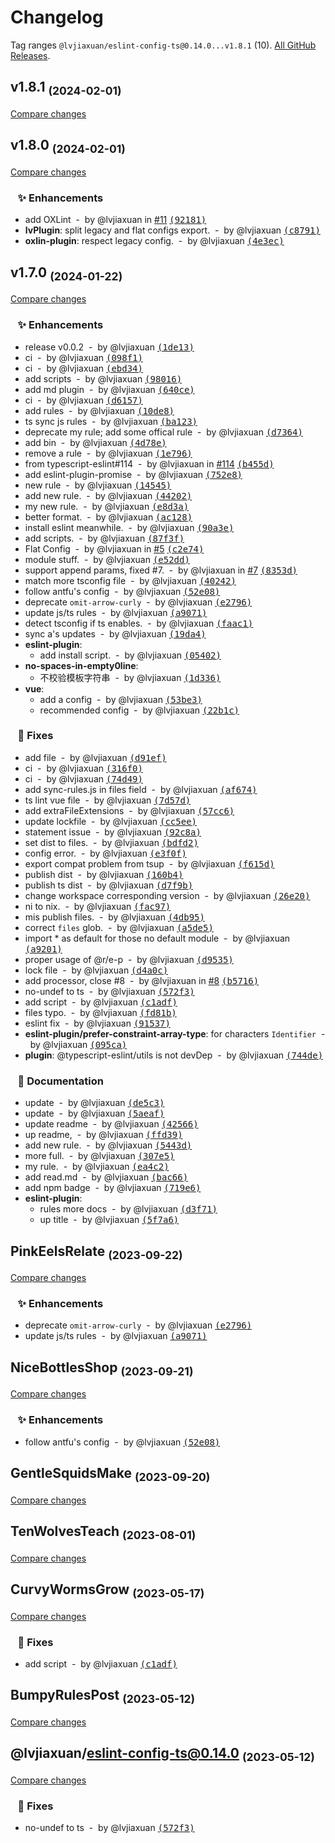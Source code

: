# Changelog

Tag ranges `@lvjiaxuan/eslint-config-ts@0.14.0...v1.8.1` (10). [All GitHub Releases](https://github.com/lvjiaxuan/eslint-config/releases).

## v1.8.1 <sub>(2024-02-01)</sub>
[Compare changes](https://github.com/lvjiaxuan/eslint-config/compare/v1.8.0...v1.8.1)

## v1.8.0 <sub>(2024-02-01)</sub>
[Compare changes](https://github.com/lvjiaxuan/eslint-config/compare/v1.7.0...v1.8.0)

### &nbsp;&nbsp;&nbsp;✨ Enhancements

- add OXLint &nbsp;-&nbsp; by @lvjiaxuan in [#11](https://github.com/lvjiaxuan/eslint-config/issues/11) [<samp>(92181)</samp>](https://github.com/lvjiaxuan/eslint-config/commit/921816e)
- **lvPlugin**: split legacy and flat configs export. &nbsp;-&nbsp; by @lvjiaxuan [<samp>(c8791)</samp>](https://github.com/lvjiaxuan/eslint-config/commit/c8791b9)
- **oxlin-plugin**: respect legacy config. &nbsp;-&nbsp; by @lvjiaxuan [<samp>(4e3ec)</samp>](https://github.com/lvjiaxuan/eslint-config/commit/4e3ec4e)

## v1.7.0 <sub>(2024-01-22)</sub>
[Compare changes](https://github.com/lvjiaxuan/eslint-config/compare/PinkEelsRelate...v1.7.0)

### &nbsp;&nbsp;&nbsp;✨ Enhancements

- release v0.0.2 &nbsp;-&nbsp; by @lvjiaxuan [<samp>(1de13)</samp>](https://github.com/lvjiaxuan/eslint-config/commit/1de138d)
- ci &nbsp;-&nbsp; by @lvjiaxuan [<samp>(098f1)</samp>](https://github.com/lvjiaxuan/eslint-config/commit/098f1ee)
- ci &nbsp;-&nbsp; by @lvjiaxuan [<samp>(ebd34)</samp>](https://github.com/lvjiaxuan/eslint-config/commit/ebd34da)
- add scripts &nbsp;-&nbsp; by @lvjiaxuan [<samp>(98016)</samp>](https://github.com/lvjiaxuan/eslint-config/commit/98016a7)
- add md plugin &nbsp;-&nbsp; by @lvjiaxuan [<samp>(640ce)</samp>](https://github.com/lvjiaxuan/eslint-config/commit/640ce56)
- ci &nbsp;-&nbsp; by @lvjiaxuan [<samp>(d6157)</samp>](https://github.com/lvjiaxuan/eslint-config/commit/d6157dd)
- add rules &nbsp;-&nbsp; by @lvjiaxuan [<samp>(10de8)</samp>](https://github.com/lvjiaxuan/eslint-config/commit/10de81f)
- ts sync js rules &nbsp;-&nbsp; by @lvjiaxuan [<samp>(ba123)</samp>](https://github.com/lvjiaxuan/eslint-config/commit/ba123f0)
- deprecate my rule; add some offical rule &nbsp;-&nbsp; by @lvjiaxuan [<samp>(d7364)</samp>](https://github.com/lvjiaxuan/eslint-config/commit/d7364e0)
- add bin &nbsp;-&nbsp; by @lvjiaxuan [<samp>(4d78e)</samp>](https://github.com/lvjiaxuan/eslint-config/commit/4d78e59)
- remove a rule &nbsp;-&nbsp; by @lvjiaxuan [<samp>(1e796)</samp>](https://github.com/lvjiaxuan/eslint-config/commit/1e796ee)
- from typescript-eslint#114 &nbsp;-&nbsp; by @lvjiaxuan in [#114](https://github.com/lvjiaxuan/eslint-config/issues/114) [<samp>(b455d)</samp>](https://github.com/lvjiaxuan/eslint-config/commit/b455da3)
- add eslint-plugin-promise &nbsp;-&nbsp; by @lvjiaxuan [<samp>(752e8)</samp>](https://github.com/lvjiaxuan/eslint-config/commit/752e8eb)
- new rule &nbsp;-&nbsp; by @lvjiaxuan [<samp>(14545)</samp>](https://github.com/lvjiaxuan/eslint-config/commit/1454552)
- add new rule. &nbsp;-&nbsp; by @lvjiaxuan [<samp>(44202)</samp>](https://github.com/lvjiaxuan/eslint-config/commit/44202a2)
- my new rule. &nbsp;-&nbsp; by @lvjiaxuan [<samp>(e8d3a)</samp>](https://github.com/lvjiaxuan/eslint-config/commit/e8d3a63)
- better format. &nbsp;-&nbsp; by @lvjiaxuan [<samp>(ac128)</samp>](https://github.com/lvjiaxuan/eslint-config/commit/ac128f5)
- install eslint meanwhile. &nbsp;-&nbsp; by @lvjiaxuan [<samp>(90a3e)</samp>](https://github.com/lvjiaxuan/eslint-config/commit/90a3e2c)
- add scripts. &nbsp;-&nbsp; by @lvjiaxuan [<samp>(87f3f)</samp>](https://github.com/lvjiaxuan/eslint-config/commit/87f3fc6)
- Flat Config &nbsp;-&nbsp; by @lvjiaxuan in [#5](https://github.com/lvjiaxuan/eslint-config/issues/5) [<samp>(c2e74)</samp>](https://github.com/lvjiaxuan/eslint-config/commit/c2e7459)
- module stuff. &nbsp;-&nbsp; by @lvjiaxuan [<samp>(e52dd)</samp>](https://github.com/lvjiaxuan/eslint-config/commit/e52ddf3)
- support append params, fixed #7. &nbsp;-&nbsp; by @lvjiaxuan in [#7](https://github.com/lvjiaxuan/eslint-config/issues/7) [<samp>(8353d)</samp>](https://github.com/lvjiaxuan/eslint-config/commit/8353da1)
- match more tsconfig file &nbsp;-&nbsp; by @lvjiaxuan [<samp>(40242)</samp>](https://github.com/lvjiaxuan/eslint-config/commit/40242c8)
- follow antfu's config &nbsp;-&nbsp; by @lvjiaxuan [<samp>(52e08)</samp>](https://github.com/lvjiaxuan/eslint-config/commit/52e08a3)
- deprecate `omit-arrow-curly` &nbsp;-&nbsp; by @lvjiaxuan [<samp>(e2796)</samp>](https://github.com/lvjiaxuan/eslint-config/commit/e279608)
- update js/ts rules &nbsp;-&nbsp; by @lvjiaxuan [<samp>(a9071)</samp>](https://github.com/lvjiaxuan/eslint-config/commit/a90711b)
- detect tsconfig if ts enables. &nbsp;-&nbsp; by @lvjiaxuan [<samp>(faac1)</samp>](https://github.com/lvjiaxuan/eslint-config/commit/faac190)
- sync a's updates &nbsp;-&nbsp; by @lvjiaxuan [<samp>(19da4)</samp>](https://github.com/lvjiaxuan/eslint-config/commit/19da431)
- **eslint-plugin**:
  - add install script. &nbsp;-&nbsp; by @lvjiaxuan [<samp>(05402)</samp>](https://github.com/lvjiaxuan/eslint-config/commit/0540225)
- **no-spaces-in-empty0line**:
  - 不校验模板字符串 &nbsp;-&nbsp; by @lvjiaxuan [<samp>(1d336)</samp>](https://github.com/lvjiaxuan/eslint-config/commit/1d33682)
- **vue**:
  - add a config &nbsp;-&nbsp; by @lvjiaxuan [<samp>(53be3)</samp>](https://github.com/lvjiaxuan/eslint-config/commit/53be33f)
  - recommended config &nbsp;-&nbsp; by @lvjiaxuan [<samp>(22b1c)</samp>](https://github.com/lvjiaxuan/eslint-config/commit/22b1c7e)

### &nbsp;&nbsp;&nbsp;🐛 Fixes

- add file &nbsp;-&nbsp; by @lvjiaxuan [<samp>(d91ef)</samp>](https://github.com/lvjiaxuan/eslint-config/commit/d91efc5)
- ci &nbsp;-&nbsp; by @lvjiaxuan [<samp>(316f0)</samp>](https://github.com/lvjiaxuan/eslint-config/commit/316f04b)
- ci &nbsp;-&nbsp; by @lvjiaxuan [<samp>(74d49)</samp>](https://github.com/lvjiaxuan/eslint-config/commit/74d49b7)
- add sync-rules.js in files field &nbsp;-&nbsp; by @lvjiaxuan [<samp>(af674)</samp>](https://github.com/lvjiaxuan/eslint-config/commit/af67415)
- ts lint vue file &nbsp;-&nbsp; by @lvjiaxuan [<samp>(7d57d)</samp>](https://github.com/lvjiaxuan/eslint-config/commit/7d57dc2)
- add extraFileExtensions &nbsp;-&nbsp; by @lvjiaxuan [<samp>(57cc6)</samp>](https://github.com/lvjiaxuan/eslint-config/commit/57cc677)
- update lockfile &nbsp;-&nbsp; by @lvjiaxuan [<samp>(cc5ee)</samp>](https://github.com/lvjiaxuan/eslint-config/commit/cc5ee47)
- statement issue &nbsp;-&nbsp; by @lvjiaxuan [<samp>(92c8a)</samp>](https://github.com/lvjiaxuan/eslint-config/commit/92c8a5c)
- set dist to files. &nbsp;-&nbsp; by @lvjiaxuan [<samp>(bdfd2)</samp>](https://github.com/lvjiaxuan/eslint-config/commit/bdfd23d)
- config error. &nbsp;-&nbsp; by @lvjiaxuan [<samp>(e3f0f)</samp>](https://github.com/lvjiaxuan/eslint-config/commit/e3f0f32)
- export compat problem from tsup &nbsp;-&nbsp; by @lvjiaxuan [<samp>(f615d)</samp>](https://github.com/lvjiaxuan/eslint-config/commit/f615da3)
- publish dist &nbsp;-&nbsp; by @lvjiaxuan [<samp>(160b4)</samp>](https://github.com/lvjiaxuan/eslint-config/commit/160b486)
- publish ts dist &nbsp;-&nbsp; by @lvjiaxuan [<samp>(d7f9b)</samp>](https://github.com/lvjiaxuan/eslint-config/commit/d7f9b66)
- change workspace corresponding version &nbsp;-&nbsp; by @lvjiaxuan [<samp>(26e20)</samp>](https://github.com/lvjiaxuan/eslint-config/commit/26e200d)
- ni to nix. &nbsp;-&nbsp; by @lvjiaxuan [<samp>(fac97)</samp>](https://github.com/lvjiaxuan/eslint-config/commit/fac9756)
- mis publish files. &nbsp;-&nbsp; by @lvjiaxuan [<samp>(4db95)</samp>](https://github.com/lvjiaxuan/eslint-config/commit/4db9523)
- correct `files` glob. &nbsp;-&nbsp; by @lvjiaxuan [<samp>(a5de5)</samp>](https://github.com/lvjiaxuan/eslint-config/commit/a5de528)
- import * as default for those no default module &nbsp;-&nbsp; by @lvjiaxuan [<samp>(a9201)</samp>](https://github.com/lvjiaxuan/eslint-config/commit/a92010e)
- proper usage of @r/e-p &nbsp;-&nbsp; by @lvjiaxuan [<samp>(d9535)</samp>](https://github.com/lvjiaxuan/eslint-config/commit/d953525)
- lock file &nbsp;-&nbsp; by @lvjiaxuan [<samp>(d4a0c)</samp>](https://github.com/lvjiaxuan/eslint-config/commit/d4a0cc4)
- add processor, close #8 &nbsp;-&nbsp; by @lvjiaxuan in [#8](https://github.com/lvjiaxuan/eslint-config/issues/8) [<samp>(b5716)</samp>](https://github.com/lvjiaxuan/eslint-config/commit/b5716fd)
- no-undef to ts &nbsp;-&nbsp; by @lvjiaxuan [<samp>(572f3)</samp>](https://github.com/lvjiaxuan/eslint-config/commit/572f39a)
- add script &nbsp;-&nbsp; by @lvjiaxuan [<samp>(c1adf)</samp>](https://github.com/lvjiaxuan/eslint-config/commit/c1adf50)
- files typo. &nbsp;-&nbsp; by @lvjiaxuan [<samp>(fd81b)</samp>](https://github.com/lvjiaxuan/eslint-config/commit/fd81b07)
- eslint fix &nbsp;-&nbsp; by @lvjiaxuan [<samp>(91537)</samp>](https://github.com/lvjiaxuan/eslint-config/commit/9153779)
- **eslint-plugin/prefer-constraint-array-type**: for characters `Identifier` &nbsp;-&nbsp; by @lvjiaxuan [<samp>(095ca)</samp>](https://github.com/lvjiaxuan/eslint-config/commit/095ca16)
- **plugin**: @typescript-eslint/utils is not devDep &nbsp;-&nbsp; by @lvjiaxuan [<samp>(744de)</samp>](https://github.com/lvjiaxuan/eslint-config/commit/744dec8)

### &nbsp;&nbsp;&nbsp;📝 Documentation

- update &nbsp;-&nbsp; by @lvjiaxuan [<samp>(de5c3)</samp>](https://github.com/lvjiaxuan/eslint-config/commit/de5c3cf)
- update &nbsp;-&nbsp; by @lvjiaxuan [<samp>(5aeaf)</samp>](https://github.com/lvjiaxuan/eslint-config/commit/5aeaf42)
- update readme &nbsp;-&nbsp; by @lvjiaxuan [<samp>(42566)</samp>](https://github.com/lvjiaxuan/eslint-config/commit/42566e1)
- up readme, &nbsp;-&nbsp; by @lvjiaxuan [<samp>(ffd39)</samp>](https://github.com/lvjiaxuan/eslint-config/commit/ffd39aa)
- add new rule. &nbsp;-&nbsp; by @lvjiaxuan [<samp>(5443d)</samp>](https://github.com/lvjiaxuan/eslint-config/commit/5443d86)
- more full. &nbsp;-&nbsp; by @lvjiaxuan [<samp>(307e5)</samp>](https://github.com/lvjiaxuan/eslint-config/commit/307e56e)
- my rule. &nbsp;-&nbsp; by @lvjiaxuan [<samp>(ea4c2)</samp>](https://github.com/lvjiaxuan/eslint-config/commit/ea4c265)
- add read.md &nbsp;-&nbsp; by @lvjiaxuan [<samp>(bac66)</samp>](https://github.com/lvjiaxuan/eslint-config/commit/bac66fa)
- add npm badge &nbsp;-&nbsp; by @lvjiaxuan [<samp>(719e6)</samp>](https://github.com/lvjiaxuan/eslint-config/commit/719e663)
- **eslint-plugin**:
  - rules more docs &nbsp;-&nbsp; by @lvjiaxuan [<samp>(d3f71)</samp>](https://github.com/lvjiaxuan/eslint-config/commit/d3f7163)
  - up title &nbsp;-&nbsp; by @lvjiaxuan [<samp>(5f7a6)</samp>](https://github.com/lvjiaxuan/eslint-config/commit/5f7a680)

## PinkEelsRelate <sub>(2023-09-22)</sub>
[Compare changes](https://github.com/lvjiaxuan/eslint-config/compare/NiceBottlesShop...PinkEelsRelate)

### &nbsp;&nbsp;&nbsp;✨ Enhancements

- deprecate `omit-arrow-curly` &nbsp;-&nbsp; by @lvjiaxuan [<samp>(e2796)</samp>](https://github.com/lvjiaxuan/eslint-config/commit/e279608)
- update js/ts rules &nbsp;-&nbsp; by @lvjiaxuan [<samp>(a9071)</samp>](https://github.com/lvjiaxuan/eslint-config/commit/a90711b)

## NiceBottlesShop <sub>(2023-09-21)</sub>
[Compare changes](https://github.com/lvjiaxuan/eslint-config/compare/GentleSquidsMake...NiceBottlesShop)

### &nbsp;&nbsp;&nbsp;✨ Enhancements

- follow antfu's config &nbsp;-&nbsp; by @lvjiaxuan [<samp>(52e08)</samp>](https://github.com/lvjiaxuan/eslint-config/commit/52e08a3)

## GentleSquidsMake <sub>(2023-09-20)</sub>
[Compare changes](https://github.com/lvjiaxuan/eslint-config/compare/TenWolvesTeach...GentleSquidsMake)

## TenWolvesTeach <sub>(2023-08-01)</sub>
[Compare changes](https://github.com/lvjiaxuan/eslint-config/compare/CurvyWormsGrow...TenWolvesTeach)

## CurvyWormsGrow <sub>(2023-05-17)</sub>
[Compare changes](https://github.com/lvjiaxuan/eslint-config/compare/BumpyRulesPost...CurvyWormsGrow)

### &nbsp;&nbsp;&nbsp;🐛 Fixes

- add script &nbsp;-&nbsp; by @lvjiaxuan [<samp>(c1adf)</samp>](https://github.com/lvjiaxuan/eslint-config/commit/c1adf50)

## BumpyRulesPost <sub>(2023-05-12)</sub>
[Compare changes](https://github.com/lvjiaxuan/eslint-config/compare/@lvjiaxuan/eslint-config-ts@0.14.0...BumpyRulesPost)

## @lvjiaxuan/eslint-config-ts@0.14.0 <sub>(2023-05-12)</sub>
[Compare changes](https://github.com/lvjiaxuan/eslint-config/compare/WideSpoonsItch...@lvjiaxuan/eslint-config-ts@0.14.0)

### &nbsp;&nbsp;&nbsp;🐛 Fixes

- no-undef to ts &nbsp;-&nbsp; by @lvjiaxuan [<samp>(572f3)</samp>](https://github.com/lvjiaxuan/eslint-config/commit/572f39a)